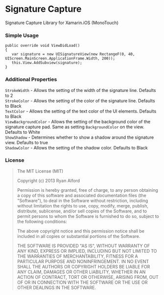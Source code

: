 Signature Capture
================

Signature Capture Library for Xamarin.iOS (MonoTouch)

### Simple Usage


    public override void ViewDidLoad()
    {
       var signature = new UISignatureView(new RectangeF(0, 40, UIScreen.MainScreen.ApplicationFrame.Width, 200));
       this.View.AddSubview(signature);
    }


### Additional Properties

`StrokeWidth` - Allows the setting of the width of the signature line. Defaults to 2  
`StrokeColor` - Allows the setting of the color of the signature line. Defaults to Black  
`TextColor` - Allows the setting of the text color of the UI elements. Defaults to Black  
`ViewBackgroundColor` - Allows the setting of the background color of the signature capture pad. Same as setting `BackgroundColor` on the view. Defaults to White  
`ShowShadow` - Determines whether to show a shadow around the signature view. Defaults to true  
`ShadowColor` - Allows the setting of the shadow color. Defaults to Black  


### License
> The MIT License (MIT)
> 
> Copyright (c) 2013 Ryan Alford
> 
> Permission is hereby granted, free of charge, to any person obtaining a copy
> of this software and associated documentation files (the "Software"), to deal
> in the Software without restriction, including without limitation the rights
> to use, copy, modify, merge, publish, distribute, sublicense, and/or sell
> copies of the Software, and to permit persons to whom the Software is
> furnished to do so, subject to the following conditions:
> 
> The above copyright notice and this permission notice shall be included in all
> copies or substantial portions of the Software.
> 
> THE SOFTWARE IS PROVIDED "AS IS", WITHOUT WARRANTY OF ANY KIND, EXPRESS OR
> IMPLIED, INCLUDING BUT NOT LIMITED TO THE WARRANTIES OF MERCHANTABILITY,
> FITNESS FOR A PARTICULAR PURPOSE AND NONINFRINGEMENT. IN NO EVENT SHALL THE
> AUTHORS OR COPYRIGHT HOLDERS BE LIABLE FOR ANY CLAIM, DAMAGES OR OTHER
> LIABILITY, WHETHER IN AN ACTION OF CONTRACT, TORT OR OTHERWISE, ARISING FROM,
> OUT OF OR IN CONNECTION WITH THE SOFTWARE OR THE USE OR OTHER DEALINGS IN THE
> SOFTWARE.
